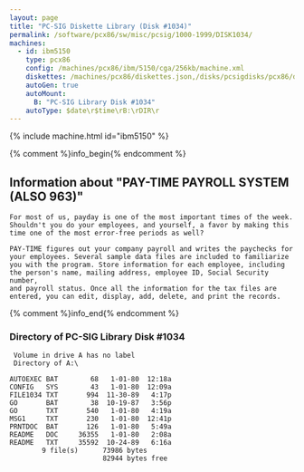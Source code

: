```yaml
---
layout: page
title: "PC-SIG Diskette Library (Disk #1034)"
permalink: /software/pcx86/sw/misc/pcsig/1000-1999/DISK1034/
machines:
  - id: ibm5150
    type: pcx86
    config: /machines/pcx86/ibm/5150/cga/256kb/machine.xml
    diskettes: /machines/pcx86/diskettes.json,/disks/pcsigdisks/pcx86/diskettes.json
    autoGen: true
    autoMount:
      B: "PC-SIG Library Disk #1034"
    autoType: $date\r$time\rB:\rDIR\r
---
```


{% include machine.html id="ibm5150" %}

{% comment %}info_begin{% endcomment %}

## Information about "PAY-TIME PAYROLL SYSTEM (ALSO 963)"

    For most of us, payday is one of the most important times of the week.
    Shouldn't you do your employees, and yourself, a favor by making this
    time one of the most error-free periods as well?
    
    PAY-TIME figures out your company payroll and writes the paychecks for
    your employees. Several sample data files are included to familiarize
    you with the program. Store information for each employee, including
    the person's name, mailing address, employee ID, Social Security number,
    and payroll status. Once all the information for the tax files are
    entered, you can edit, display, add, delete, and print the records.
{% comment %}info_end{% endcomment %}


### Directory of PC-SIG Library Disk #1034

     Volume in drive A has no label
     Directory of A:\

    AUTOEXEC BAT        68   1-01-80  12:18a
    CONFIG   SYS        43   1-01-80  12:09a
    FILE1034 TXT       994  11-30-89   4:17p
    GO       BAT        38  10-19-87   3:56p
    GO       TXT       540   1-01-80   4:19a
    MSG1     TXT       230   1-01-80  12:41p
    PRNTDOC  BAT       126   1-01-80   5:49a
    README   DOC     36355   1-01-80   2:08a
    README   TXT     35592  10-24-89   6:16a
            9 file(s)      73986 bytes
                           82944 bytes free
